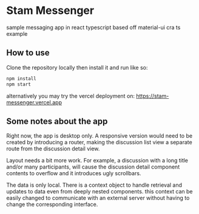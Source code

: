 # Stam Messenger
sample messaging app in react typescript
based off material-ui cra ts example
## How to use

Clone the repository locally then install it and run like so:

```bash
npm install
npm start
```
alternatively you may try the vercel deployment on: https://stam-messenger.vercel.app
## Some notes about the app

Right now, the app is desktop only. A responsive version would need to be created by introducing a router, making the discussion list view a separate route from the discussion detail view.

Layout needs a bit more work. For example, a discussion with a long title and/or many participants, will cause the discussion detail component contents to overflow and it introduces ugly scrollbars.

The data is only local. There is a context object to handle retrieval and updates to data even from deeply nested components. this context can be easily changed to communicate with an external server without having to change the corresponding interface.






